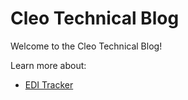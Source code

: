 # Cleo Technical Blog

Welcome to the Cleo Technical Blog!

Learn more about: 
- [EDI Tracker](/cleo.github.io/EDITracker/index.html)
<!-- - [DDF](/DDF/index.html)-->

